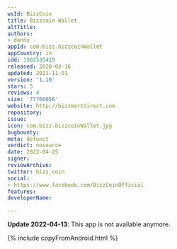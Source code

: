 ```yaml
---
wsId: BizzCoin
title: Bizzcoin Wallet
altTitle: 
authors:
- danny
appId: com.bizz.bizzcoinWallet
appCountry: in
idd: 1502535419
released: 2020-03-16
updated: 2021-11-01
version: '1.10'
stars: 5
reviews: 4
size: '77766656'
website: http://bizzmartdirect.com
repository: 
issue: 
icon: com.bizz.bizzcoinWallet.jpg
bugbounty: 
meta: defunct
verdict: nosource
date: 2022-04-25
signer: 
reviewArchive: 
twitter: bizz_coin
social:
- https://www.facebook.com/BizzCoinOfficial
features: 
developerName: 

---
```


**Update 2022-04-13**: This app is not available anymore.

{% include copyFromAndroid.html %}
